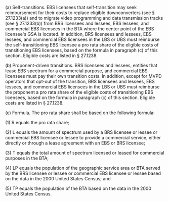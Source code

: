 (a) Self-transitions. EBS licensees that self-transition may seek reimbursement for their costs to replace eligible downconverters (see § 27.1233(a)) and to migrate video programming and data transmission tracks (see § 27.1233(b)) from BRS licensees and lessees, EBS lessees, and commercial EBS licensees in the BTA where the center point of the EBS licensee's GSA is located. In addition, BRS licensees and lessees, EBS lessees, and commercial EBS licensees in the LBS or UBS must reimburse the self-transitioning EBS licensee a pro rata share of the eligible costs of transitioning EBS licensees, based on the formula in paragraph (c) of this section. Eligible costs are listed in § 27.1238.

(b) Proponent-driven transitions. BRS licensees and lessees, entities that lease EBS spectrum for a commercial purpose, and commercial EBS licensees must pay their own transition costs. In addition, except for MVPD operators that opt-out of the transition, BRS licensees and lessees, EBS lessees, and commercial EBS licensees in the LBS or UBS must reimburse the proponent a pro rata share of the eligible costs of transitioning EBS licensees, based on the formula in paragraph (c) of this section. Eligible costs are listed in § 27.1238.

(c) Formula. The pro rata share shall be based on the following formula:

(1) R equals the pro rata share;

(2) L equals the amount of spectrum used by a BRS licensee or lessee or commercial EBS licensee or lessee to provide a commercial service, either directly or through a lease agreement with an EBS or BRS licensee;

(3) T equals the total amount of spectrum licensed or leased for commercial purposes in the BTA;

(4) LP equals the population of the geographic service area or BTA served by the BRS licensee or lessee or commercial EBS licensee or lessee based on the data in the 2000 United States Census; and

(5) TP equals the population of the BTA based on the data in the 2000 United States Census.

